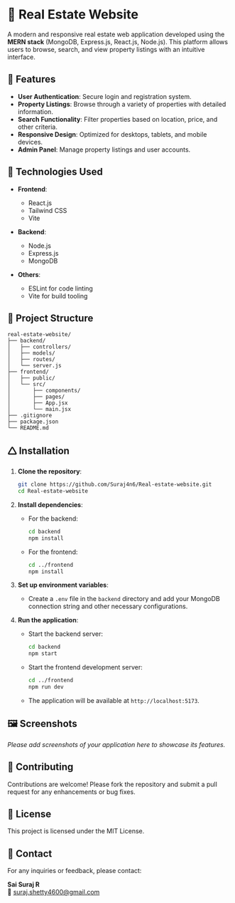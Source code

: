 # 🏡 Real Estate Website

A modern and responsive real estate web application developed using the **MERN stack** (MongoDB, Express.js, React.js, Node.js). This platform allows users to browse, search, and view property listings with an intuitive interface.

## 🚀 Features

- **User Authentication**: Secure login and registration system.
- **Property Listings**: Browse through a variety of properties with detailed information.
- **Search Functionality**: Filter properties based on location, price, and other criteria.
- **Responsive Design**: Optimized for desktops, tablets, and mobile devices.
- **Admin Panel**: Manage property listings and user accounts.

## 💠 Technologies Used

- **Frontend**:
  - React.js
  - Tailwind CSS
  - Vite

- **Backend**:
  - Node.js
  - Express.js
  - MongoDB

- **Others**:
  - ESLint for code linting
  - Vite for build tooling

## 📁 Project Structure

```
real-estate-website/
├── backend/
│   ├── controllers/
│   ├── models/
│   ├── routes/
│   └── server.js
├── frontend/
│   ├── public/
│   └── src/
│       ├── components/
│       ├── pages/
│       ├── App.jsx
│       └── main.jsx
├── .gitignore
├── package.json
└── README.md
```

## 🛆 Installation

1. **Clone the repository**:

   ```bash
   git clone https://github.com/Suraj4n6/Real-estate-website.git
   cd Real-estate-website
   ```

2. **Install dependencies**:

   - For the backend:

     ```bash
     cd backend
     npm install
     ```

   - For the frontend:

     ```bash
     cd ../frontend
     npm install
     ```

3. **Set up environment variables**:

   - Create a `.env` file in the `backend` directory and add your MongoDB connection string and other necessary configurations.

4. **Run the application**:

   - Start the backend server:

     ```bash
     cd backend
     npm start
     ```

   - Start the frontend development server:

     ```bash
     cd ../frontend
     npm run dev
     ```

   - The application will be available at `http://localhost:5173`.

## 🖼️ Screenshots

*Please add screenshots of your application here to showcase its features.*

## 🤝 Contributing

Contributions are welcome! Please fork the repository and submit a pull request for any enhancements or bug fixes.

## 📄 License

This project is licensed under the MIT License.

## 📧 Contact

For any inquiries or feedback, please contact:

**Sai Suraj R**  
📧 [suraj.shetty4600@gmail.com](mailto:suraj.shetty4600@gmail.com)
